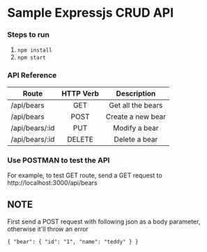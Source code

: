 # Sample Expressjs CRUD API

### Steps to run

1. `npm install`
2. `npm start`

### API Reference
|Route         | HTTP Verb   |Description         |
|--------------|:-----------:|:------------------:|
|/api/bears    |GET          |Get all the bears   |
|/api/bears    |POST         |Create a new bear   |
|/api/bears/:id|PUT          |Modify a bear       |
|/api/bears/:id|DELETE       |Delete a bear       |

### Use POSTMAN to test the API

For example, to test GET route, send a GET request to http://localhost:3000/api/bears

## NOTE

First send a POST request with following json as a body parameter, otherwise it'll throw an error

  `{
        "bear": {
          "id": "1",
          "name": "teddy"
        }
    }`
